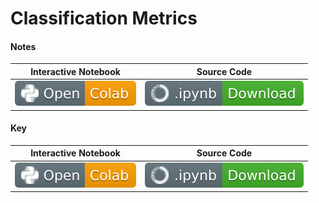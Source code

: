 # Classification Metrics

#### Notes
| Interactive Notebook | Source Code  | 
| :-----------: | :------------: | 
| [![Link](../../tools/buttons/open-colab.svg)](https://colab.research.google.com/github/ishaandey/node/blob/master/week-7/lab/metrics_notes.ipynb) | [![Link](../../tools/buttons/download-ipynb.svg)](https://files.node.ishaandey.com/week-7/lab/metrics_notes.ipynb) |

#### Key
| Interactive Notebook | Source Code  | 
| :-----------: | :------------: | 
| [![Link](../../tools/buttons/open-colab.svg)](https://colab.research.google.com/github/ishaandey/node/blob/master/week-7/lab/metrics_key.ipynb) | [![Link](../../tools/buttons/download-ipynb.svg)](https://files.node.ishaandey.com/week-7/lab/metrics_key.ipynb) |
